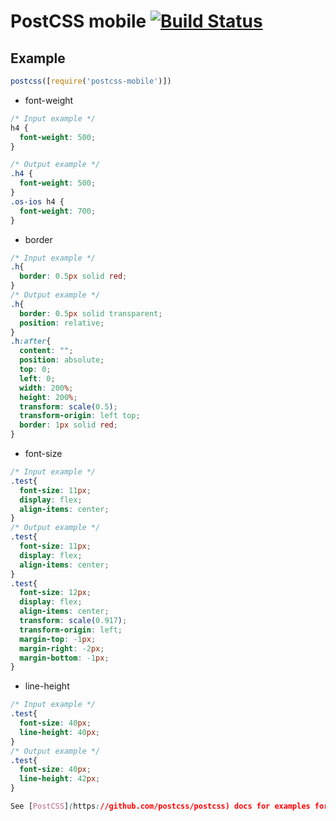 # PostCSS mobile [![Build Status](https://travis-ci.org/iamvdo/postcss-mobile.svg)](https://travis-ci.org/iamvdo/postcss-mobile)


## Example

```js
postcss([require('postcss-mobile')])
```
- font-weight
```css
/* Input example */
h4 {
  font-weight: 500;
}
```

```css
/* Output example */
.h4 {
  font-weight: 500;
}
.os-ios h4 {
  font-weight: 700;
}
```

- border
```css
/* Input example */
.h{
  border: 0.5px solid red;
}
/* Output example */
.h{
  border: 0.5px solid transparent;
  position: relative;
}
.h:after{
  content: "";
  position: absolute;
  top: 0;
  left: 0;
  width: 200%;
  height: 200%;
  transform: scale(0.5);
  transform-origin: left top;
  border: 1px solid red;
}
```
- font-size
```css
/* Input example */
.test{
  font-size: 11px;
  display: flex;
  align-items: center;
}
/* Output example */
.test{
  font-size: 11px;
  display: flex;
  align-items: center;
}
.test{
  font-size: 12px;
  display: flex;
  align-items: center;
  transform: scale(0.917);
  transform-origin: left;
  margin-top: -1px;
  margin-right: -2px;
  margin-bottom: -1px;
}
```
- line-height
```css
/* Input example */
.test{
  font-size: 40px;
  line-height: 40px;
}
/* Output example */
.test{
  font-size: 40px;
  line-height: 42px;
}

See [PostCSS](https://github.com/postcss/postcss) docs for examples for your environment.
